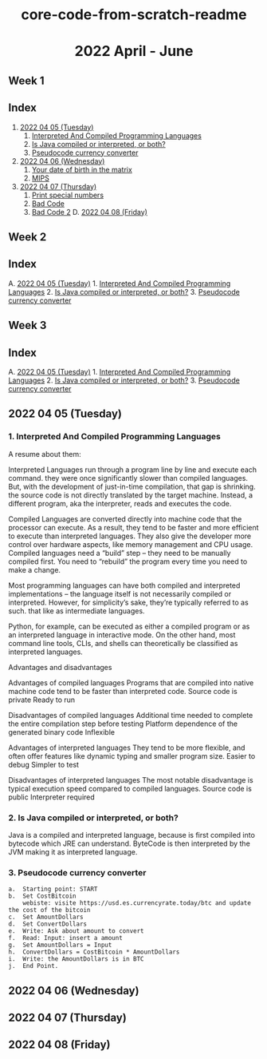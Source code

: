 <h1 align="center">core-code-from-scratch-readme</h1>
<h1 align="center">2022 April - June</h1>
 
 <h2>Week 1</h2>

## Index

1. [2022 04 05 (Tuesday)](#2022-04-05-Tuesday)
	1. [Interpreted And Compiled Programming Languages](#1-Interpreted-And-Compiled-Programming-Languages)
	2. [Is Java compiled or interpreted, or both?](#2-Is-Java-compiled-or-interpreted,-or-both?)
	3. [Pseudocode currency converter](#3-Pseudocode-currency-converter)
2. [2022 04 06 (Wednesday)](#2022-04-06-Wednesday)
	1. [Your date of birth in the matrix](#1-Your-date-of-birth-in-the-matrix)
	2. [MIPS](#2-MIPS)
3. [2022 04 07 (Thursday)](#2022-04-07-Thursday)
	1. [Print special numbers](#1-Print-special-numbers)
	2. [Bad Code](#2-Bad-Code)
	3. [Bad Code 2](#3-Bad-code-2)
D. [2022 04 08 (Friday)](#2022-04-08-Friday)


 <h2>Week 2</h2>

## Index

A. [2022 04 05 (Tuesday)](#2022-04-05-Tuesday)
	1. [Interpreted And Compiled Programming Languages](##1-Interpreted-And-Compiled-Programming-Languages)
	2. [Is Java compiled or interpreted, or both?](#2-Is-Java-compiled-or-interpreted,-or-both?)
	3. [Pseudocode currency converter](#3-Pseudocode-currency-converter)

<h2>Week 3</h2>

## Index

A. [2022 04 05 (Tuesday)](#2022-04-05-Tuesday)
	1. [Interpreted And Compiled Programming Languages](##1-Interpreted-And-Compiled-Programming-Languages)
	2. [Is Java compiled or interpreted, or both?](#2-Is-Java-compiled-or-interpreted,-or-both?)
	3. [Pseudocode currency converter](#3-Pseudocode-currency-converter)


## 2022 04 05 (Tuesday)

### 1.	Interpreted And Compiled Programming Languages

A resume about them:

Interpreted Languages run through a program line by line and execute each command. 
they were once significantly slower than compiled languages. But, with the development of just-in-time compilation, that gap is shrinking.
the source code is not directly translated by the target machine. Instead, a different program, aka the interpreter, reads and executes the code.


Compiled Languages are converted directly into machine code that the processor can execute. As a result, they tend to be faster and more efficient to execute than interpreted languages. 
They also give the developer more control over hardware aspects, like memory management and CPU usage.
Compiled languages need a “build” step – they need to be manually compiled first. You need to “rebuild” the program every time you need to make a change. 


Most programming languages can have both compiled and interpreted implementations – the language itself is not necessarily compiled or interpreted.
However, for simplicity’s sake, they’re typically referred to as such. that like as intermediate languages.

Python, for example, can be executed as either a compiled program or as an interpreted language in interactive mode. On the other hand, most command line tools, CLIs, and shells can theoretically be classified as interpreted languages.


Advantages and disadvantages

Advantages of compiled languages
	Programs that are compiled into native machine code tend to be faster than interpreted code. 
	Source code is private
	Ready to run

Disadvantages of compiled languages
	Additional time needed to complete the entire compilation step before testing
	Platform dependence of the generated binary code
	Inflexible

Advantages of interpreted languages
	They tend to be more flexible, and often offer features like dynamic typing and smaller program size. 
	Easier to debug
	Simpler to test

Disadvantages of interpreted languages
	The most notable disadvantage is typical execution speed compared to compiled languages.
	Source code is public
	Interpreter required



### 2. 	Is Java compiled or interpreted, or both?
Java is a compiled and interpreted language, because is first compiled into bytecode which JRE can understand. ByteCode is then interpreted by the JVM making it as interpreted language.


### 3. Pseudocode currency converter

	a.	Starting point: START
	b.	Set CostBitcoin
		webiste: visite https://usd.es.currencyrate.today/btc and update the cost of the bitcoin
	c.	Set AmountDollars
	d.	Set ConvertDollars 
	e.	Write: Ask about amount to convert
	f.	Read: Input: insert a amount
	g.	Set AmountDollars = Input
	h.	ConvertDollars = CostBitcoin * AmountDollars
	i.	Write: the AmountDollars is in BTC
	j.	End Point.
	
## 2022 04 06 (Wednesday)

## 2022 04 07 (Thursday)

## 2022 04 08 (Friday)
